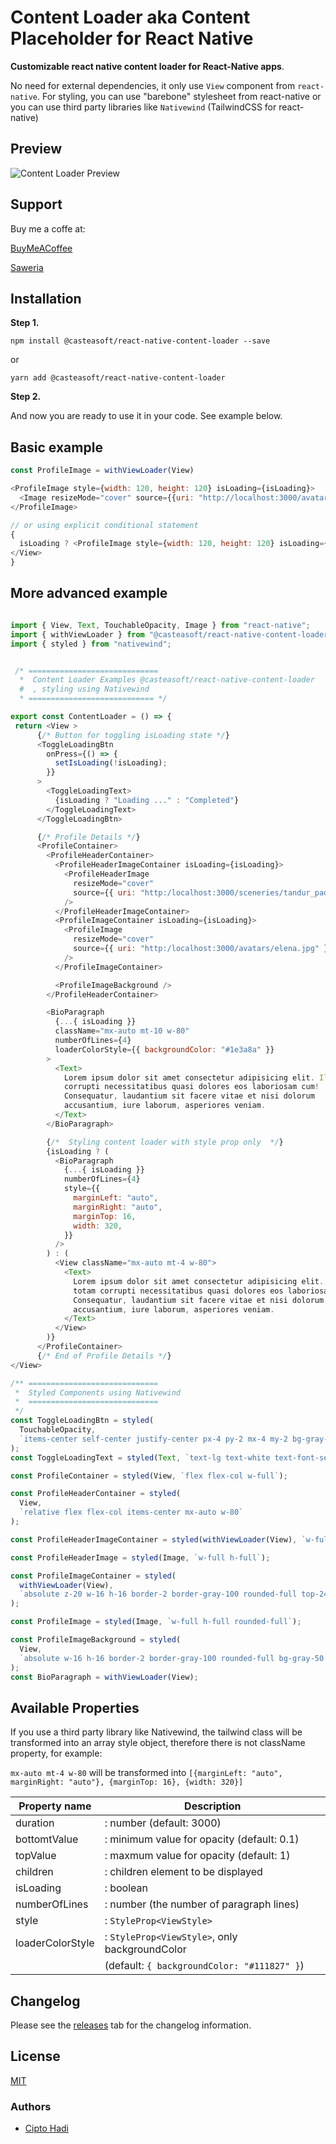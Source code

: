 # Content Loader aka Content Placeholder for React Native

**Customizable react native content loader for React-Native apps**.

No need for external dependencies, it only use `View` component from `react-native`. For styling, you can use "barebone" stylesheet from react-native or you can use third party libraries like `Nativewind` (TailwindCSS for react-native)

## Preview

![Content Loader Preview](https://raw.githubusercontent.com/cipto-hd/react-native-content-loader/master/assets/cipto-content-loader.gif)

## Support

Buy me a coffe at:

[BuyMeACoffee](https://www.buymeacoffee.com/cipto)

[Saweria](https://saweria.co/ciptohadi)

## Installation

**Step 1.**

```
npm install @casteasoft/react-native-content-loader --save
```

or

```
yarn add @casteasoft/react-native-content-loader
```

**Step 2.**

And now you are ready to use it in your code. See example below.

## Basic example

```js
const ProfileImage = withViewLoader(View)

<ProfileImage style={width: 120, height: 120} isLoading={isLoading}>
  <Image resizeMode="cover" source={{uri: "http://localhost:3000/avatars/cipto.jpg"}} style={{widh:"100%" height:"100%"}} />
</ProfileImage>

// or using explicit conditional statement
{
  isLoading ? <ProfileImage style={width: 120, height: 120} isLoading={isLoading} /> : <View style={width: 120, height: 120} isLoading={isLoading}><Image resizeMode="cover" source={{uri: "http://localhost:3000/avatars/cipto.jpg"}} style={{widh:"100%" height:"100%"}} />
</View>
}

```

## More advanced example

```js

import { View, Text, TouchableOpacity, Image } from "react-native";
import { withViewLoader } from "@casteasoft/react-native-content-loader";
import { styled } from "nativewind";


 /* =============================
  *  Content Loader Examples @casteasoft/react-native-content-loader
  #  , styling using Nativewind
  * ============================ */

export const ContentLoader = () => {
 return <View >
      {/* Button for toggling isLoading state */}
      <ToggleLoadingBtn
        onPress={() => {
          setIsLoading(!isLoading);
        }}
      >
        <ToggleLoadingText>
          {isLoading ? "Loading ..." : "Completed"}
        </ToggleLoadingText>
      </ToggleLoadingBtn>

      {/* Profile Details */}
      <ProfileContainer>
        <ProfileHeaderContainer>
          <ProfileHeaderImageContainer isLoading={isLoading}>
            <ProfileHeaderImage
              resizeMode="cover"
              source={{ uri: "http:/localhost:3000/sceneries/tandur_padi.jpg" }}
            />
          </ProfileHeaderImageContainer>
          <ProfileImageContainer isLoading={isLoading}>
            <ProfileImage
              resizeMode="cover"
              source={{ uri: "http:/localhost:3000/avatars/elena.jpg" }}
            />
          </ProfileImageContainer>

          <ProfileImageBackground />
        </ProfileHeaderContainer>

        <BioParagraph
          {...{ isLoading }}
          className="mx-auto mt-10 w-80"
          numberOfLines={4}
          loaderColorStyle={{ backgroundColor: "#1e3a8a" }}
        >
          <Text>
            Lorem ipsum dolor sit amet consectetur adipisicing elit. Illum totam
            corrupti necessitatibus quasi dolores eos laboriosam cum!
            Consequatur, laudantium sit facere vitae et nisi dolorum
            accusantium, iure laborum, asperiores veniam.
          </Text>
        </BioParagraph>

        {/*  Styling content loader with style prop only  */}
        {isLoading ? (
          <BioParagraph
            {...{ isLoading }}
            numberOfLines={4}
            style={{
              marginLeft: "auto",
              marginRight: "auto",
              marginTop: 16,
              width: 320,
            }}
          />
        ) : (
          <View className="mx-auto mt-4 w-80">
            <Text>
              Lorem ipsum dolor sit amet consectetur adipisicing elit. Illum
              totam corrupti necessitatibus quasi dolores eos laboriosam cum!
              Consequatur, laudantium sit facere vitae et nisi dolorum
              accusantium, iure laborum, asperiores veniam.
            </Text>
          </View>
        )}
      </ProfileContainer>
      {/* End of Profile Details */}
</View>

/** =============================
 *  Styled Components using Nativewind
 *  =============================
 */
const ToggleLoadingBtn = styled(
  TouchableOpacity,
  `items-center self-center justify-center px-4 py-2 mx-4 my-2 bg-gray-900 rounded-lg w-36`
);
const ToggleLoadingText = styled(Text, `text-lg text-white text-font-semibold`);

const ProfileContainer = styled(View, `flex flex-col w-full`);

const ProfileHeaderContainer = styled(
  View,
  `relative flex flex-col items-center mx-auto w-80`
);

const ProfileHeaderImageContainer = styled(withViewLoader(View), `w-full h-32`);

const ProfileHeaderImage = styled(Image, `w-full h-full`);

const ProfileImageContainer = styled(
  withViewLoader(View),
  `absolute z-20 w-16 h-16 border-2 border-gray-100 rounded-full top-24`
);

const ProfileImage = styled(Image, `w-full h-full rounded-full`);

const ProfileImageBackground = styled(
  View,
  `absolute w-16 h-16 border-2 border-gray-100 rounded-full bg-gray-50 top-24`
);
const BioParagraph = withViewLoader(View);

```

## Available Properties

If you use a third party library like Nativewind, the tailwind class will be transformed into an array style object, therefore there is not className property, for example:

`mx-auto mt-4 w-80` will be transformed into `[{marginLeft: "auto", marginRight: "auto"}, {marginTop: 16}, {width: 320}]`

| Property name    | Description                                    |
| ---------------- | ---------------------------------------------- |
| duration         | : number (default: 3000)                       |
| bottomtValue     | : minimum value for opacity (default: 0.1)     |
| topValue         | : maxmum value for opacity (default: 1)        |
| children         | : children element to be displayed             |
| isLoading        | : boolean                                      |
| numberOfLines    | : number (the number of paragraph lines)       |
| style            | : `StyleProp<ViewStyle>`                       |
| loaderColorStyle | : `StyleProp<ViewStyle>`, only backgroundColor |
|                  | (default: `{ backgroundColor: "#111827" }`)    |

## Changelog

Please see the [releases](https://github.com/casteasoft/react-native-content-loader/releases) tab for the changelog information.

## License

[MIT](LICENSE)

### Authors

- [Cipto Hadi](https://www.twitter.com/cipto_hd)
